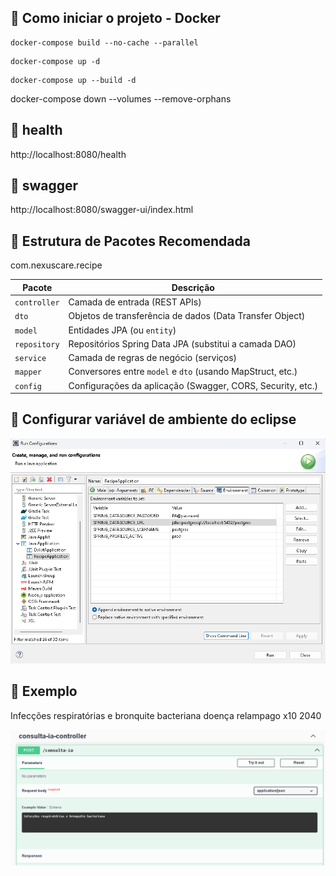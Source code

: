 ## 🚀 Como iniciar o projeto - Docker
```
docker-compose build --no-cache --parallel
```
```
docker-compose up -d
```
```
docker-compose up --build -d
```
docker-compose down --volumes --remove-orphans

## 🚀 health
http://localhost:8080/health

## 🚀 swagger
http://localhost:8080/swagger-ui/index.html

## 📁 Estrutura de Pacotes Recomendada


com.nexuscare.recipe

| Pacote         | Descrição                                                  |
|----------------|------------------------------------------------------------|
| `controller`   | Camada de entrada (REST APIs)                              |
| `dto`          | Objetos de transferência de dados (Data Transfer Object)   |
| `model`        | Entidades JPA (ou `entity`)                                |
| `repository`   | Repositórios Spring Data JPA (substitui a camada DAO)      |
| `service`      | Camada de regras de negócio (serviços)                     |
| `mapper`       | Conversores entre `model` e `dto` (usando MapStruct, etc.) |
| `config`       | Configurações da aplicação (Swagger, CORS, Security, etc.) |

## 📁 Configurar variável de ambiente do eclipse

![Descrição da imagem](imgs/env_eclipse.png)

## 🚀 Exemplo

Infecções respiratórias e bronquite bacteriana
doença relampago x10 2040

![Descrição da imagem](imgs/swagger-exemplo.png)
